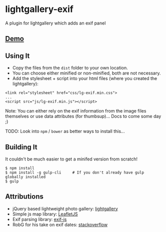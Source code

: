 # lightgallery-exif
A plugin for lightgallery which adds an exif panel

## [Demo](https://amcolash.github.io/lg-exif/example/)

## Using It
- Copy the files from the `dist` folder to your own location.
- You can choose either minified or non-minified, both are not necessary.
- Add the stylesheet + script into your html files (where you created the lightgallery):

```
<link rel="stylesheet" href="css/lg-exif.min.css">
...
<script src="js/lg-exif.min.js"></script>
```

Note: You can either rely on the exif information from the image files themselves or use
data attributes (for thumbsup)... Docs to come some day ;)

TODO: Look into `npm` / `bower` as better ways to install this...

## Building It
It couldn't be much easier to get a minifed version from scratch!
```
$ npm install
$ npm install -g gulp-cli     # If you don't already have gulp globally installed
$ gulp
```

## Attributions
- jQuery based lightweight photo gallery: [lightgallery](http://sachinchoolur.github.io/lightGallery)
- Simple js map library: [LeafletJS](https://leafletjs.com/)
- Exif parsing library: [exif-js](https://github.com/exif-js/exif-js)
- RobG for his take on exif dates: [stackoverflow](https://stackoverflow.com/questions/43083993)